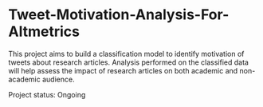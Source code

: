 # Tweet-Motivation-Analysis-For-Altmetrics

This project aims to build a classification model to identify motivation of tweets about research articles. Analysis performed on the classified data will help assess the impact of research articles on both academic and non-academic audience.

Project status: Ongoing
